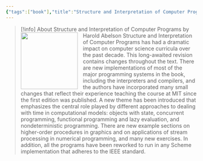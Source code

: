 ```yaml
---
{"tags":["book"],"title":"Structure and Interpretation of Computer Programs","created":"2015-12-31T00:00:00+06:00","log":[{"status":"To Read","timestamp":"2015-12-31T00:00:00+06:00"}],"updated":"2023-01-26T16:20:46+06:00","cover":"https://images-na.ssl-images-amazon.com/images/S/compressed.photo.goodreads.com/books/1391032527i/43713.jpg","dg-metatags":{"og:image":"https://images-na.ssl-images-amazon.com/images/S/compressed.photo.goodreads.com/books/1391032527i/43713.jpg"},"dg-publish":true,"reviewed":false,"read_count":1,"authors":["Harold Abelson","Gerald Jay Sussman","Julie Sussman"],"isbn10":262510871,"status":"To Read","rating":5,"permalink":"/personal/reading/books/to-read/structure-and-interpretation-of-computer-programs-by-harold-abelson/","metatags":{"og:image":"https://images-na.ssl-images-amazon.com/images/S/compressed.photo.goodreads.com/books/1391032527i/43713.jpg"},"dgPassFrontmatter":true,"noteIcon":"1"}
---
```


> [!info] About Structure and Interpretation of Computer Programs by Harold Abelson
><img src="https://books.google.com/books/content?id=1DrQngEACAAJ&printsec=frontcover&img=1&zoom=1&source=gbs_api" style="float: left; margin-right: 1em;width: 150px; height: auto;" /> Structure and Interpretation of Computer Programs has had a dramatic impact on computer science curricula over the past decade. This long-awaited revision contains changes throughout the text. There are new implementations of most of the major programming systems in the book, including the interpreters and compilers, and the authors have incorporated many small changes that reflect their experience teaching the course at MIT since the first edition was published. A new theme has been introduced that emphasizes the central role played by different approaches to dealing with time in computational models: objects with state, concurrent programming, functional programming and lazy evaluation, and nondeterministic programming. There are new example sections on higher-order procedures in graphics and on applications of stream processing in numerical programming, and many new exercises. In addition, all the programs have been reworked to run in any Scheme implementation that adheres to the IEEE standard.